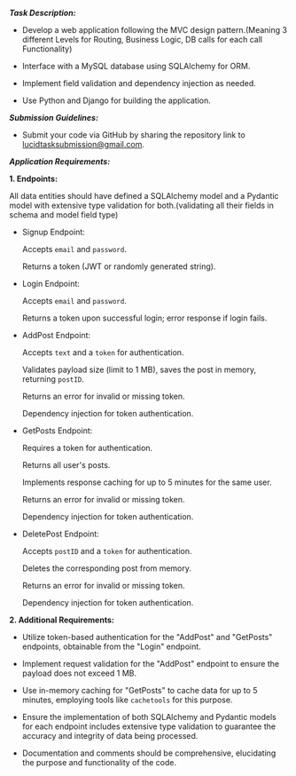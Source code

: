 _**Task Description:**_

- Develop a web application following the MVC design pattern.(Meaning 3 different Levels for Routing, Business Logic, DB calls for each call Functionality)
  
- Interface with a MySQL database using SQLAlchemy for ORM.
  
- Implement field validation and dependency injection as needed.
  
- Use Python and Django for building the application.

_**Submission Guidelines:**_

- Submit your code via GitHub by sharing the repository link to lucidtasksubmission@gmail.com.

_**Application Requirements:**_

**1. Endpoints:**

All data entities should have defined a SQLAlchemy model and a Pydantic model with extensive type validation for both.(validating all their fields in schema and model field type)

  - Signup Endpoint:
    
    Accepts `email` and `password`.
    
    Returns a token (JWT or randomly generated string).

  - Login Endpoint:
    
    Accepts `email` and `password`.
    
    Returns a token upon successful login; error response if login fails.

  - AddPost Endpoint:
    
    Accepts `text` and a `token` for authentication.
    
    Validates payload size (limit to 1 MB), saves the post in memory, returning `postID`.
    
    Returns an error for invalid or missing token.
    
    Dependency injection for token authentication.
    
  - GetPosts Endpoint:
    
    Requires a token for authentication.
    
    Returns all user's posts.
    
    Implements response caching for up to 5 minutes for the same user.
    
    Returns an error for invalid or missing token.
    
    Dependency injection for token authentication.

  - DeletePost Endpoint:
    
    Accepts `postID` and a `token` for authentication.
    
    Deletes the corresponding post from memory.
    
    Returns an error for invalid or missing token.
    
    Dependency injection for token authentication.

**2. Additional Requirements:**
  - Utilize token-based authentication for the "AddPost" and "GetPosts" endpoints, obtainable from the "Login" endpoint.
    
  - Implement request validation for the "AddPost" endpoint to ensure the payload does not exceed 1 MB.
  
  - Use in-memory caching for "GetPosts" to cache data for up to 5 minutes, employing tools like `cachetools` for this purpose.
  
  - Ensure the implementation of both SQLAlchemy and Pydantic models for each endpoint includes extensive type validation to guarantee the accuracy and integrity of data being processed. 
    
  - Documentation and comments should be comprehensive, elucidating the purpose and functionality of the code.
